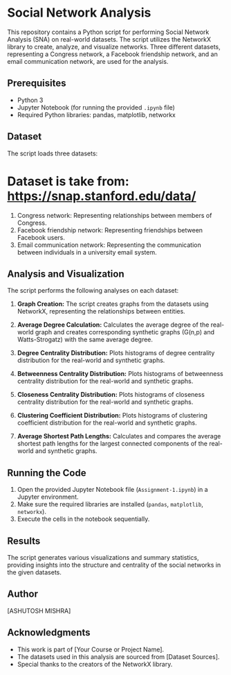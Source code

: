 # Social Network Analysis

This repository contains a Python script for performing Social Network Analysis (SNA) on real-world datasets. The script utilizes the NetworkX library to create, analyze, and visualize networks. Three different datasets, representing a Congress network, a Facebook friendship network, and an email communication network, are used for the analysis.

## Prerequisites

- Python 3
- Jupyter Notebook (for running the provided `.ipynb` file)
- Required Python libraries: pandas, matplotlib, networkx

## Dataset

The script loads three datasets:
# Dataset is take from: https://snap.stanford.edu/data/

1. Congress network: Representing relationships between members of Congress.
2. Facebook friendship network: Representing friendships between Facebook users.
3. Email communication network: Representing the communication between individuals in a university email system.

## Analysis and Visualization

The script performs the following analyses on each dataset:

1. **Graph Creation:** The script creates graphs from the datasets using NetworkX, representing the relationships between entities.

2. **Average Degree Calculation:** Calculates the average degree of the real-world graph and creates corresponding synthetic graphs (G(n,p) and Watts-Strogatz) with the same average degree.

3. **Degree Centrality Distribution:** Plots histograms of degree centrality distribution for the real-world and synthetic graphs.

4. **Betweenness Centrality Distribution:** Plots histograms of betweenness centrality distribution for the real-world and synthetic graphs.

5. **Closeness Centrality Distribution:** Plots histograms of closeness centrality distribution for the real-world and synthetic graphs.

6. **Clustering Coefficient Distribution:** Plots histograms of clustering coefficient distribution for the real-world and synthetic graphs.

7. **Average Shortest Path Lengths:** Calculates and compares the average shortest path lengths for the largest connected components of the real-world and synthetic graphs.

## Running the Code

1. Open the provided Jupyter Notebook file (`Assignment-1.ipynb`) in a Jupyter environment.
2. Make sure the required libraries are installed (`pandas`, `matplotlib`, `networkx`).
3. Execute the cells in the notebook sequentially.

## Results

The script generates various visualizations and summary statistics, providing insights into the structure and centrality of the social networks in the given datasets.

## Author

[ASHUTOSH MISHRA]

## Acknowledgments

- This work is part of [Your Course or Project Name].
- The datasets used in this analysis are sourced from [Dataset Sources].
- Special thanks to the creators of the NetworkX library.
